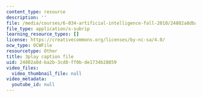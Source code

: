 ```yaml
---
content_type: resource
description: ''
file: /media/courses/6-034-artificial-intelligence-fall-2010/24802a8dba2b3cd8ff0bde1734b28859_XPEJg_6Cg6o.srt
file_type: application/x-subrip
learning_resource_types: []
license: https://creativecommons.org/licenses/by-nc-sa/4.0/
ocw_type: OCWFile
resourcetype: Other
title: 3play caption file
uid: 24802a8d-ba2b-3cd8-ff0b-de1734b28859
video_files:
  video_thumbnail_file: null
video_metadata:
  youtube_id: null
---
```

